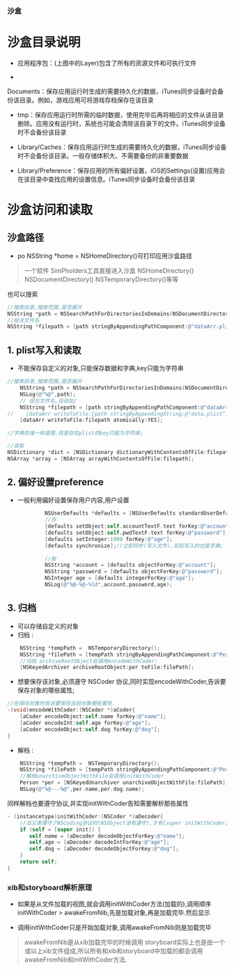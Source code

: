 ### 沙盒

# 沙盒目录说明

* 应用程序包：(上图中的Layer)包含了所有的资源文件和可执行文件

* Documents：保存应用运行时生成的需要持久化的数据，iTunes同步设备时会备份该目录。例如，游戏应用可将游戏存档保存在该目录

* tmp：保存应用运行时所需的临时数据，使用完毕后再将相应的文件从该目录删除。应用没有运行时，系统也可能会清除该目录下的文件。iTunes同步设备时不会备份该目录

* Library/Caches：保存应用运行时生成的需要持久化的数据，iTunes同步设备时不会备份该目录。一般存储体积大、不需要备份的非重要数据

* Library/Preference：保存应用的所有偏好设置，iOS的Settings(设置)应用会在该目录中查找应用的设置信息。iTunes同步设备时会备份该目录

# 沙盒访问和读取
## 沙盒路径
* po NSString *home = NSHomeDirectory()可打印应用沙盒路径
> 一个软件 SimPholders工具直接进入沙盒
NSHomeDirectory()
NSDocumentDirectory()
NSTemporaryDirectory()等等

也可以搜索
```objectivec
//搜索目录,搜索范围,是否展开
NSString *path = NSSearchPathForDirectoriesInDomains(NSDocumentDirectory, NSUserDomainMask, YES)[0];//iOS必须展开路径
//组合文件名
NSString *filepath = [path stringByAppendingPathComponent:@"dataArr.plist"];
```
## 1. plist写入和读取

* 不能保存自定义的对象,只能保存数据和字典,key只能为字符串



```objectivec
//搜索目录,搜索范围,是否展开
    NSString *path = NSSearchPathForDirectoriesInDomains(NSDocumentDirectory, NSUserDomainMask, YES)[0];//iOS必须展开路径
    NSLog(@"%@",path);
    // 组合文件名,自动加/
    NSString *filepath = [path stringByAppendingPathComponent:@"dataArr.plist"];
//    [dataArr writeToFile:[path stringByAppendingString:@"data.plist"] atomically:YES];
    [dataArr writeToFile:filepath atomically:YES];
    
//字典存储一样道理,但是存在plist的key只能为字符串;

//读取
NSDictionary *dict = [NSDictionary dictionaryWithContentsOfFile:filepath1];
NSArray *array = [NSArray arrayWithContentsOfFile:filepath];
```
## 2. 偏好设置preference

* 一般利用偏好设置保存用户内容,用户设置

```objectivec
            NSUserDefaults *defaults = [NSUserDefaults standardUserDefaults];
            //存
            [defaults setObject:self.accountTextF.text forKey:@"account"];
            [defaults setObject:self.pwdTextF.text forKey:@"password"];
            [defaults setInteger:1999 forKey:@"age"];
            [defaults synchronize];//立即同步(写入文件),实际写入的也是字典;
            
            //取
            NSString *account = [defaults objectForKey:@"account"];
            NSString *password = [defaults objectForKey:@"password"];
            NSInteger age = [defaults integerForKey:@"age"];
            NSLog(@"%@-%@-%ld",account,password,age);
```

## 3. 归档

* 可以存储自定义的对象
* 归档 :

```objectivec
    NSString *tempPath =  NSTemporaryDirectory();
    NSString *filePath = [tempPath stringByAppendingPathComponent:@"Person.data"];
    //归档 archiveRootObject会调用encodeWithCoder:
    [NSKeyedArchiver archiveRootObject:per toFile:filePath];
```
* 想要保存该对象,必须遵守 NSCoder 协议,同时实现encodeWithCoder,告诉要保存对象的哪些属性;

```objectivec
//在保存对象时告诉要保存当前对象哪些属性.
-(void)encodeWithCoder:(NSCoder *)aCoder{
    [aCoder encodeObject:self.name forKey:@"name"];
    [aCoder encodeInt:self.age forKey:@"age"];
    [aCoder encodeObject:self.dog forKey:@"dog"];
}
```

* 解档 :

```objectivec
    NSString *tempPath =  NSTemporaryDirectory();
    NSString *filePath = [tempPath stringByAppendingPathComponent:@"Person.data"];
    //解档unarchiveObjectWithFile会调用initWithCoder
    Person *per = [NSKeyedUnarchiver unarchiveObjectWithFile:filePath];
    NSLog(@"%@---%@",per.name,per.dog.name);
```

同样解档也要遵守协议,并实现initWithCoder告知需要解析那些属性

```objectivec
- (instancetype)initWithCoder:(NSCoder *)aDecoder{
    //当父类遵守了NSCoding协议时(NSObject没有遵守),才有[super initWithCoder]
    if (self = [super init]) {
       self.name = [aDecoder decodeObjectForKey:@"name"];
       self.age = [aDecoder decodeIntForKey:@"age"];
       self.dog = [aDecoder decodeObjectForKey:@"dog"];
    }
    return self;
}
```

### xib和storyboard解析原理
* 如果是从文件加载的视图,就会调用initWithCoder方法(加载的),调用顺序initWithCoder  > awakeFromNib,先是加载对象,再是加载完毕.然后显示

* 调用initWithCoder只是开始加载对象,调用awakeFromNib则是加载完毕

> awakeFromNib是从xib加载完毕的时候调用
storyboard实际上也是由一个或以上xib文件组成,所以所有和xib和storyboard中加载的都会调用awakeFromNib和initWithCoder方法.





